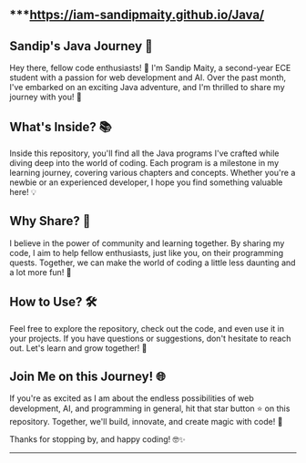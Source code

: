 ***https://iam-sandipmaity.github.io/Java/
---

## Sandip's Java Journey 🌟

Hey there, fellow code enthusiasts! 👋 I'm Sandip Maity, a second-year ECE student with a passion for web development and AI. Over the past month, I've embarked on an exciting Java adventure, and I'm thrilled to share my journey with you! 🚀

## What's Inside? 📚

Inside this repository, you'll find all the Java programs I've crafted while diving deep into the world of coding. Each program is a milestone in my learning journey, covering various chapters and concepts. Whether you're a newbie or an experienced developer, I hope you find something valuable here! 💡

## Why Share? 🤝

I believe in the power of community and learning together. By sharing my code, I aim to help fellow enthusiasts, just like you, on their programming quests. Together, we can make the world of coding a little less daunting and a lot more fun! 🤖

## How to Use? 🛠️

Feel free to explore the repository, check out the code, and even use it in your projects. If you have questions or suggestions, don't hesitate to reach out. Let's learn and grow together! 🌱

## Join Me on this Journey! 🌐

If you're as excited as I am about the endless possibilities of web development, AI, and programming in general, hit that star button ⭐️ on this repository. Together, we'll build, innovate, and create magic with code! 🌈

Thanks for stopping by, and happy coding! 🤓✨

---
